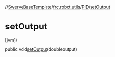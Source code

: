 //[SwerveBaseTemplate](../../../index.md)/[frc.robot.utils](../index.md)/[PID](index.md)/[setOutput](set-output.md)

# setOutput

[jvm]\

public void[setOutput](set-output.md)(doubleoutput)
